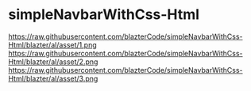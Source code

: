 # simpleNavbarWithCss-Html



https://raw.githubusercontent.com/blazterCode/simpleNavbarWithCss-Html/blazter/al/asset/1.png
https://raw.githubusercontent.com/blazterCode/simpleNavbarWithCss-Html/blazter/al/asset/2.png
https://raw.githubusercontent.com/blazterCode/simpleNavbarWithCss-Html/blazter/al/asset/3.png

